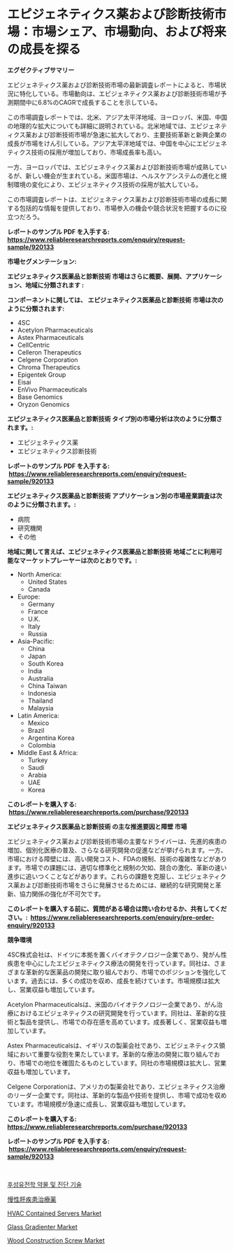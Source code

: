 <p><h1>エピジェネティクス薬および診断技術市場：市場シェア、市場動向、および将来の成長を探る</h1></p><p><strong>エグゼクティブサマリー</strong></p>
<p><p>エピジェネティクス薬および診断技術市場の最新調査レポートによると、市場状況に特化している。市場動向は、エピジェネティクス薬および診断技術市場が予測期間中に6.8%のCAGRで成長することを示している。</p><p>この市場調査レポートでは、北米、アジア太平洋地域、ヨーロッパ、米国、中国の地理的な拡大についても詳細に説明されている。北米地域では、エピジェネティクス薬および診断技術市場が急速に拡大しており、主要技術革新と新興企業の成長が市場をけん引している。アジア太平洋地域では、中国を中心にエピジェネティクス技術の採用が増加しており、市場成長率も高い。</p><p>一方、ヨーロッパでは、エピジェネティクス薬および診断技術市場が成熟しているが、新しい機会が生まれている。米国市場は、ヘルスケアシステムの進化と規制環境の変化により、エピジェネティクス技術の採用が拡大している。</p><p>この市場調査レポートは、エピジェネティクス薬および診断技術市場の成長に関する包括的な情報を提供しており、市場参入の機会や競合状況を把握するのに役立つだろう。</p></p>
<p><strong>レポートのサンプル PDF を入手する: <a href="https://www.reliableresearchreports.com/enquiry/request-sample/920133">https://www.reliableresearchreports.com/enquiry/request-sample/920133</a></strong></p>
<p><strong>市場セグメンテーション:</strong></p>
<p><strong> エピジェネティクス医薬品と診断技術 市場はさらに概要、展開、アプリケーション、地域に分類されます :</strong></p>
<p><strong>コンポーネントに関しては、 エピジェネティクス医薬品と診断技術 市場は次のように分類されます: &nbsp;</strong></p>
<p><ul><li>4SC</li><li>Acetylon Pharmaceuticals</li><li>Astex Pharmaceuticals</li><li>CellCentric</li><li>Celleron Therapeutics</li><li>Celgene Corporation</li><li>Chroma Therapeutics</li><li>Epigentek Group</li><li>Eisai</li><li>EnVivo Pharmaceuticals</li><li>Base Genomics</li><li>Oryzon Genomics</li></ul></p>
<p><strong> エピジェネティクス医薬品と診断技術 タイプ別の市場分析は次のように分類されます。:</strong></p>
<p><ul><li>エピジェネティクス薬</li><li>エピジェネティクス診断技術</li></ul></p>
<p><strong>レポートのサンプル PDF を入手する: &nbsp;<a href="https://www.reliableresearchreports.com/enquiry/request-sample/920133">https://www.reliableresearchreports.com/enquiry/request-sample/920133</a></strong></p>
<p><strong> エピジェネティクス医薬品と診断技術 アプリケーション別の市場産業調査は次のように分類されます。:</strong></p>
<p><ul><li>病院</li><li>研究機関</li><li>その他</li></ul></p>
<p><strong>地域に関して言えば、エピジェネティクス医薬品と診断技術 地域ごとに利用可能なマーケットプレーヤーは次のとおりです。:</strong></p>
<p><ul>
    <li>
        North America:
        <ul>
            <li>United States</li>
            <li>Canada</li>
        </ul>
    </li>
    <li>
        Europe:
        <ul>
            <li>Germany</li>
            <li>France</li>
            <li>U.K.</li>
            <li>Italy</li>
            <li>Russia</li>
        </ul>
    </li>
    <li>
        Asia-Pacific:
        <ul>
            <li>China</li>
            <li>Japan</li>
            <li>South Korea</li>
            <li>India</li>
            <li>Australia</li>
            <li>China Taiwan</li>
            <li>Indonesia</li>
            <li>Thailand</li>
            <li>Malaysia</li>
        </ul>
    </li>
    <li>
        Latin America:
        <ul>
            <li>Mexico</li>
            <li>Brazil</li>
            <li>Argentina Korea</li>
            <li>Colombia</li>
        </ul>
    </li>
    <li>
        Middle East & Africa:
        <ul>
            <li>Turkey</li>
            <li>Saudi</li>
            <li>Arabia</li>
            <li>UAE</li>
            <li>Korea</li>
        </ul>
    </li>
    </ul></p>
<p><strong>このレポートを購入する: &nbsp;<a href="https://www.reliableresearchreports.com/purchase/920133">https://www.reliableresearchreports.com/purchase/920133</a></strong></p>
<p><strong>エピジェネティクス医薬品と診断技術 の主な推進要因と障壁 市場</strong></p>
<p><p>エピジェネティクス薬および診断技術市場の主要なドライバーは、先進的疾患の増加、個別化医療の普及、さらなる研究開発の促進などが挙げられます。一方、市場における障壁には、高い開発コスト、FDAの規制、技術の複雑性などがあります。市場での課題には、適切な標準化と規制の欠如、競合の激化、革新の速い進歩に追いつくことなどがあります。これらの課題を克服し、エピジェネティクス薬および診断技術市場をさらに発展させるためには、継続的な研究開発と革新、協力関係の強化が不可欠です。</p></p>
<p><strong>このレポートを購入する前に、質問がある場合は問い合わせるか、共有してください。:&nbsp; <a href="https://www.reliableresearchreports.com/enquiry/pre-order-enquiry/920133">https://www.reliableresearchreports.com/enquiry/pre-order-enquiry/920133</a></strong></p>
<p><strong>競争環境</strong></p>
<p><p>4SC株式会社は、ドイツに本拠を置くバイオテクノロジー企業であり、発がん性疾患を中心にしたエピジェネティクス療法の開発を行っています。同社は、さまざまな革新的な医薬品の開発に取り組んでおり、市場でのポジションを強化しています。過去には、多くの成功を収め、成長を続けています。市場規模は拡大し、営業収益も増加しています。</p><p>Acetylon Pharmaceuticalsは、米国のバイオテクノロジー企業であり、がん治療におけるエピジェネティクスの研究開発を行っています。同社は、革新的な技術と製品を提供し、市場での存在感を高めています。成長著しく、営業収益も増加しています。</p><p>Astex Pharmaceuticalsは、イギリスの製薬会社であり、エピジェネティクス領域において重要な役割を果たしています。革新的な療法の開発に取り組んでおり、市場での地位を確固たるものとしています。同社の市場規模は拡大し、営業収益も増加しています。</p><p>Celgene Corporationは、アメリカの製薬会社であり、エピジェネティクス治療のリーダー企業です。同社は、革新的な製品や技術を提供し、市場で成功を収めています。市場規模が急速に成長し、営業収益も増加しています。</p></p>
<p><strong>このレポートを購入する: &nbsp; <a href="https://www.reliableresearchreports.com/purchase/920133">https://www.reliableresearchreports.com/purchase/920133</a></strong></p>
<p><strong>レポートのサンプル PDF を入手する: &nbsp;<a href="https://www.reliableresearchreports.com/enquiry/request-sample/920133">https://www.reliableresearchreports.com/enquiry/request-sample/920133</a></strong><strong></strong></p>
<p>&nbsp;</p>
<p><p><a href="https://github.com/sougarounis/Market-Research-Report-List-2/blob/main/2682037183048.md">후성유전학 약물 및 진단 기술</a></p><p><a href="https://github.com/oqoeusbvpadwjs08/Market-Research-Report-List-1/blob/main/3580239183052.md">慢性肝疾患治療薬</a></p><p><a href="https://issuu.com/reportprime-2/docs/hvac-contained-servers-market-size-2030.pptx">HVAC Contained Servers Market</a></p><p><a href="https://issuu.com/reportprime-2/docs/glass-gradienter-market-size-2030.pptx">Glass Gradienter Market</a></p><p><a href="https://github.com/markusgodoy/Market-Research-Report-List-2/blob/main/wood-construction-screw-market.md">Wood Construction Screw Market</a></p></p>